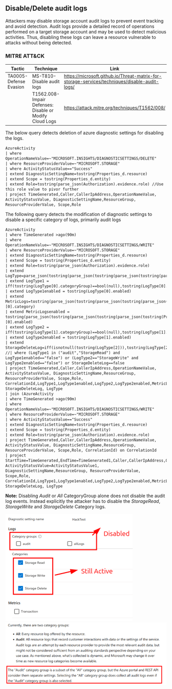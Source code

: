 ## Disable/Delete audit logs
Attackers may disable storage account audit logs to prevent event tracking and avoid detection. Audit logs provide a detailed record of operations performed on a target storage account and may be used to detect malicious activities. Thus, disabling these logs can leave a resource vulnerable to attacks without being detected.  
### MITRE ATT&CK
| Tactic | Technique | Link    |
| ---  | --- | --- |
| TA0005-Defense Evasion | MS-T810-Disable audit logs |https://microsoft.github.io/Threat-matrix-for-storage-services/techniques/disable-audit-logs/|
|| T1562.008-Impair Defenses: Disable or Modify Cloud Logs|https://attack.mitre.org/techniques/T1562/008/|  

The below query detects deletion of azure diagnostic settings for disabling the logs.
```
AzureActivity
| where OperationNameValue=~"MICROSOFT.INSIGHTS/DIAGNOSTICSETTINGS/DELETE"
| where ResourceProviderValue=~"MICROSOFT.STORAGE"
| where ActivityStatusValue=="Success"
| extend DiagnosticSettingName=tostring(Properties_d.resource)
| extend Scope = tostring(Properties_d.entity)
| extend Role=tostring(parse_json(Authorization).evidence.role) //Use this role value to pivor further
| project TimeGenerated,Caller,CallerIpAddress,OperationNameValue, ActivityStatusValue, DiagnosticSettingName,ResourceGroup, ResourceProviderValue, Scope,Role

```
The following query detects the modification of diagnostic settings to disable a specific category of logs, primarily audit logs  

```
AzureActivity
| where TimeGenerated >ago(90m)
| where OperationNameValue=~"MICROSOFT.INSIGHTS/DIAGNOSTICSETTINGS/WRITE"
| where ResourceProviderValue=~"MICROSOFT.STORAGE"
| extend DiagnosticSettingName=tostring(Properties_d.resource)
| extend Scope = tostring(Properties_d.entity)
| extend Role=tostring(parse_json(Authorization).evidence.role)
| extend LogType=parse_json(tostring(parse_json(tostring(parse_json(tostring(parse_json(Properties).requestbody)).properties)).logs))
| extend LogType1 = iff(tostring(LogType[0].categoryGroup)==bool(null),tostring(LogType[0].category),tostring(LogType[0].categoryGroup))
| extend LogType1enabled = tostring(LogType[0].enabled)
| extend MetricLogs=tostring(parse_json(tostring(parse_json(tostring(parse_json(tostring(Properties_d.requestbody)).properties)).metrics))[0].category)
| extend MetricLogsenabled = tostring(parse_json(tostring(parse_json(tostring(parse_json(tostring(Properties_d.requestbody)).properties)).metrics))[0].enabled)
| extend LogType2 = iff(tostring(LogType[1].categoryGroup)==bool(null),tostring(LogType[1].category),tostring(LogType[1].categoryGroup))
| extend LogType2enabled = tostring(LogType[1].enabled)
| extend StorageDeleteLog=iff(isnotnull(tostring(LogType[2])),tostring(LogType[2].enabled),'')
//| where (LogType1 in ("audit","StorageRead") and LogType1enabled=="false") or (LogType2=="StorageWrite" and LogType2enabled=="false") or StorageDeleteLog==false
| project TimeGenerated,Caller,CallerIpAddress,OperationNameValue, ActivityStatusValue, DiagnosticSettingName,ResourceGroup, ResourceProviderValue, Scope,Role, CorrelationId,LogType1,LogType1enabled,LogType2,LogType2enabled,MetricLogs,MetricLogsenabled, StorageDeleteLog, LogType
| join (AzureActivity
| where TimeGenerated >ago(90m)
| where OperationNameValue=~"MICROSOFT.INSIGHTS/DIAGNOSTICSETTINGS/WRITE"
| where ResourceProviderValue=~"MICROSOFT.STORAGE"
| where ActivityStatusValue=="Success"
| extend DiagnosticSettingName=tostring(Properties_d.resource)
| extend Scope = tostring(Properties_d.entity)
| extend Role=tostring(parse_json(Authorization).evidence.role)
| project TimeGenerated,Caller,CallerIpAddress,OperationNameValue, ActivityStatusValue, DiagnosticSettingName,ResourceGroup, ResourceProviderValue, Scope,Role, CorrelationId) on CorrelationId
| project StartTime=TimeGenerated,EndTime=TimeGenerated1,Caller,CallerIpAddress,OperationNameValue, ActivityStatusValue=ActivityStatusValue1, DiagnosticSettingName,ResourceGroup, ResourceProviderValue, Scope,Role, CorrelationId,LogType1,LogType1enabled,LogType2,LogType2enabled,MetricLogs,MetricLogsenabled, StorageDeleteLog, LogType

```
**Note:** Disabling _Audit_ or _All_ CategoryGroup alone does not disable the audit log events. Instead explicitly the attacker has to disable the _StorageRead_, _StorageWrite_ and _StorageDelete_ Category logs.  
 
![](Images/LogBehaviour1.png)  
![](Images/LogBehaviour.png) 


